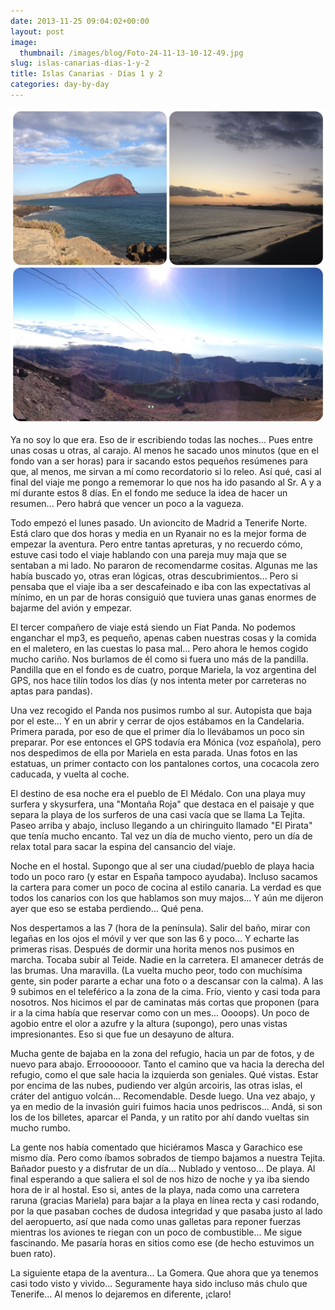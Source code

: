 ```yaml
---
date: 2013-11-25 09:04:02+00:00
layout: post
image:
  thumbnail: /images/blog/Foto-24-11-13-10-12-49.jpg
slug: islas-canarias-dias-1-y-2
title: Islas Canarias - Días 1 y 2
categories: day-by-day
---
```


[![Teide y Montaña Roja](/images/blog/Foto-24-11-13-10-12-49.jpg)](/images/blog/Foto-24-11-13-10-12-49.jpg)







Ya no soy lo que era. Eso de ir escribiendo todas las noches... Pues entre unas cosas u otras, al carajo. Al menos he sacado unos minutos (que en el fondo van a ser horas) para ir sacando estos pequeños resúmenes para que, al menos, me sirvan a mí como recordatorio si lo releo. Así qué, casi al final del viaje me pongo a rememorar lo que nos ha ido pasando al Sr. A y a mí durante estos 8 días. En el fondo me seduce la idea de hacer un resumen... Pero habrá que vencer un poco a la vagueza.







Todo empezó el lunes pasado. Un avioncito de Madrid a Tenerife Norte. Está claro que dos horas y media en un Ryanair no es la mejor forma de empezar la aventura. Pero entre tantas apreturas, y no recuerdo cómo, estuve casi todo el viaje hablando con una pareja muy maja que se sentaban a mi lado. No pararon de recomendarme cositas. Algunas me las había buscado yo, otras eran lógicas, otras descubrimientos... Pero si pensaba que el viaje iba a ser descafeinado e iba con las expectativas al mínimo, en un par de horas consiguió que tuviera unas ganas enormes de bajarme del avión y empezar.







El tercer compañero de viaje está siendo un Fiat Panda. No podemos enganchar el mp3, es pequeño, apenas caben nuestras cosas y la comida en el maletero, en las cuestas lo pasa mal... Pero ahora le hemos cogido mucho cariño. Nos burlamos de él como si fuera uno más de la pandilla. Pandilla que en el fondo es de cuatro, porque Mariela, la voz argentina del GPS, nos hace tilín todos los días (y nos intenta meter por carreteras no aptas para pandas).







Una vez recogido el Panda nos pusimos rumbo al sur. Autopista que baja por el este... Y en un abrir y cerrar de ojos estábamos en la Candelaria. Primera parada, por eso de que el primer día lo llevábamos un poco sin preparar. Por ese entonces el GPS todavía era Mónica (voz española), pero nos despedimos de ella por Mariela en esta parada. Unas fotos en las estatuas, un primer contacto con los pantalones cortos, una cocacola zero caducada, y vuelta al coche.







El destino de esa noche era el pueblo de El Médalo. Con una playa muy surfera y skysurfera, una "Montaña Roja" que destaca en el paisaje y que separa la playa de los surferos de una casi vacía que se llama La Tejita. Paseo arriba y abajo, incluso llegando a un chiringuito llamado "El Pirata" que tenía mucho encanto. Tal vez un día de mucho viento, pero un día de relax total para sacar la espina del cansancio del viaje.







Noche en el hostal. Supongo que al ser una ciudad/pueblo de playa hacia todo un poco raro (y estar en España tampoco ayudaba). Incluso sacamos la cartera para comer un poco de cocina al estilo canaria. La verdad es que todos los canarios con los que hablamos son muy majos... Y aún me dijeron ayer que eso se estaba perdiendo... Qué pena.







Nos despertamos a las 7 (hora de la península). Salir del baño, mirar con legañas en los ojos el móvil y ver que son las 6 y poco... Y echarte las primeras risas. Después de dormir una horita menos nos pusimos en marcha. Tocaba subir al Teide. Nadie en la carretera. El amanecer detrás de las brumas. Una maravilla. (La vuelta mucho peor, todo con muchísima gente, sin poder pararte a echar una foto o a descansar con la calma). A las 9 subimos en el teleférico a la zona de la cima. Frío, viento y casi toda para nosotros. Nos hicimos el par de caminatas más cortas que proponen (para ir a la cima había que reservar como con un mes... Oooops). Un poco de agobio entre el olor a azufre y la altura (supongo), pero unas vistas impresionantes. Eso si que fue un desayuno de altura.







Mucha gente de bajaba en la zona del refugio, hacia un par de fotos, y de nuevo para abajo. Errooooooor. Tanto el camino que va hacia la derecha del refugio, como el que sale hacia la izquierda son geniales. Qué vistas. Estar por encima de las nubes, pudiendo ver algún arcoiris, las otras islas, el cráter del antiguo volcán... Recomendable. Desde luego. Una vez abajo, y ya en medio de la invasión guiri fuimos hacia unos pedriscos... Andá, si son los de los billetes, aparcar el Panda, y un ratito por ahí dando vueltas sin mucho rumbo.







La gente nos había comentado que hiciéramos Masca y Garachico ese mismo día. Pero como íbamos sobrados de tiempo bajamos a nuestra Tejita. Bañador puesto y a disfrutar de un día... Nublado y ventoso... De playa. Al final esperando a que saliera el sol de nos hizo de noche y ya iba siendo hora de ir al hostal. Eso si, antes de la playa, nada como una carretera raruna (gracias Mariela) para bajar a la playa en línea recta y casi rodando, por la que pasaban coches de dudosa integridad y que pasaba justo al lado del aeropuerto, así que nada como unas galletas para reponer fuerzas mientras los aviones te riegan con un poco de combustible... Me sigue fascinando. Me pasaría horas en sitios como ese (de hecho estuvimos un buen rato).







La siguiente etapa de la aventura... La Gomera. Que ahora que ya tenemos casi todo visto y vivido... Seguramente haya sido incluso más chulo que Tenerife... Al menos lo dejaremos en diferente, ¡claro!
